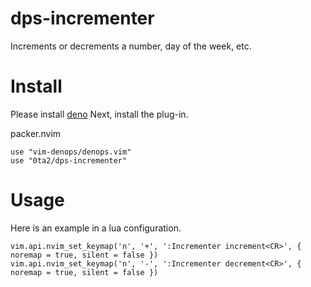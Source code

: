 # dps-incrementer

Increments or decrements a number, day of the week, etc.

# Install

Please install [deno](https://deno.land/)
Next, install the plug-in.

packer.nvim

```
use "vim-denops/denops.vim"
use "0ta2/dps-incrementer"
```

# Usage

Here is an example in a lua configuration.

```
vim.api.nvim_set_keymap('n', '+', ':Incrementer increment<CR>', { noremap = true, silent = false })
vim.api.nvim_set_keymap('n', '-', ':Incrementer decrement<CR>', { noremap = true, silent = false })
```
